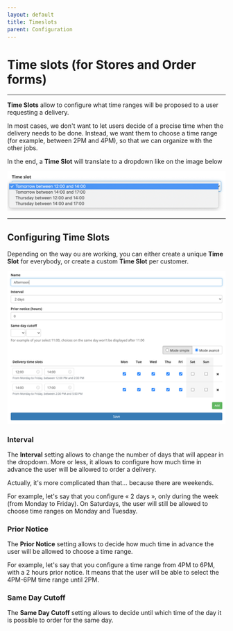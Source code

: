 ```yaml
---
layout: default
title: Timeslots
parent: Configuration
---
```


# Time slots (for Stores and Order forms)
---

**Time Slots** allow to configure what time ranges will be proposed to a user requesting a delivery.

In most cases, we don't want to let users decide of a precise time when the delivery needs to be done.
Instead, we want them to choose a time range (for example, between 2PM and 4PM), so that we can organize with the other jobs.

In the end, a **Time Slot** will translate to a dropdown like on the image below

![Time Slot Dropdown](/assets/images/time_slot_dropdown_en.png)

---

## Configuring Time Slots

Depending on the way ou are working, you can either create a unique **Time Slot** for everybody, or create a custom **Time Slot** per customer.

![Time Slots](/assets/images/time_slots_en.png)

### Interval

The **Interval** setting allows to change the number of days that will appear in the dropdown.
More or less, it allows to configure how much time in advance the user will be allowed to order a delivery.

Actually, it's more complicated than that… because there are weekends.

For example, let's say that you configure « 2 days », only during the week (from Monday to Friday).
On Saturdays, the user will still be allowed to choose time ranges on Monday and Tuesday.

### Prior Notice

The **Prior Notice** setting allows to decide how much time in advance the user will be allowed to choose a time range.

For example, let's say that you configure a time range from 4PM to 6PM, with a 2 hours prior notice.
It means that the user will be able to select the 4PM-6PM time range until 2PM.

### Same Day Cutoff

The **Same Day Cutoff** setting allows to decide until which time of the day it is possible to order for the same day.
